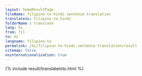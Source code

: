 ```yaml
---
layout: homeResultPage
fileName: filipino-to-hindi-sentence-translation
translatein: filipino_to_hindi
folderName : translate
lang: hi
from: fil
to: hi
langname: filipino-to
permalink: /hi/filipino-to-hindi-sentence-translation/result
sitemap: false
nointernationalization: true
---
```

{% include result/translateinto.html %}

<script src="/js/result/translation.js" data-foldername="{{page.folderName}}" data-lang="{{page.lang}}"></script>
